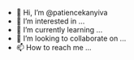 - 👋 Hi, I’m @patiencekanyiva
- 👀 I’m interested in ...
- 🌱 I’m currently learning ...
- 💞️ I’m looking to collaborate on ...
- 📫 How to reach me ...

<!---
patiencekanyiva/patiencekanyiva is a ✨ special ✨ repository because its `README.md` (this file) appears on your GitHub profile.
You can click the Preview link to take a look at your changes.
--->
